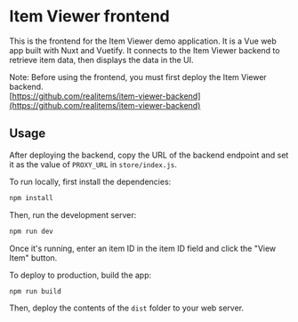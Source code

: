 # Item Viewer frontend

This is the frontend for the Item Viewer demo application. It is a Vue web app built with Nuxt and Vuetify. It connects to the Item Viewer backend to retrieve item data, then displays the data in the UI.

Note: Before using the frontend, you must first deploy the Item Viewer backend.  
[https://github.com/realitems/item-viewer-backend](https://github.com/realitems/item-viewer-backend)

## Usage

After deploying the backend, copy the URL of the backend endpoint and set it as the value of `PROXY_URL` in `store/index.js`.

To run locally, first install the dependencies:

```bash
npm install
```

Then, run the development server:

```bash
npm run dev
```

Once it's running, enter an item ID in the item ID field and click the "View Item" button.

To deploy to production, build the app:

```bash
npm run build
```

Then, deploy the contents of the `dist` folder to your web server.
